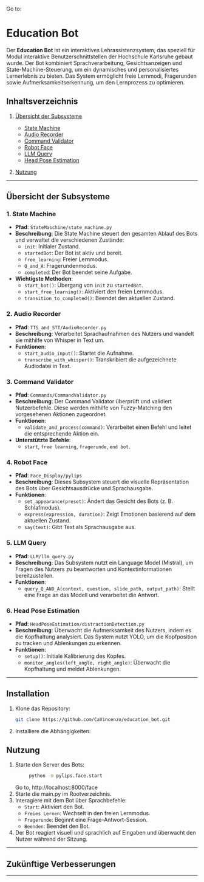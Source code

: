 

Go to:



# Education Bot

Der **Education Bot** ist ein interaktives Lehrassistenzsystem, das speziell für Modul interaktive Benutzerschnittstellen der Hochschule Karlsruhe gebaut wurde. Der Bot kombiniert Sprachverarbeitung, Gesichtsanzeigen und State-Machine-Steuerung, um ein dynamisches und personalisiertes Lernerlebnis zu bieten. Das System ermöglicht freie Lernmodi, Fragerunden sowie Aufmerksamkeitserkennung, um den Lernprozess zu optimieren.

## Inhaltsverzeichnis
1. [Übersicht der Subsysteme](#übersicht-der-subsysteme)
   - [State Machine](#state-machine)
   - [Audio Recorder](#audio-recorder)
   - [Command Validator](#command-validator)
   - [Robot Face](#robot-face)
   - [LLM Query](#llm-query)
   - [Head Pose Estimation](#head-pose-estimation)

2. [Nutzung](#nutzung)


---

## Übersicht der Subsysteme

### 1. State Machine
- **Pfad**: `StateMaschine/state_machine.py`
- **Beschreibung**: Die State Machine steuert den gesamten Ablauf des Bots und verwaltet die verschiedenen Zustände:
  - `init`: Initialer Zustand.
  - `startedBot`: Der Bot ist aktiv und bereit.
  - `free_learning`: Freier Lernmodus.
  - `Q_and_A`: Fragerundenmodus.
  - `completed`: Der Bot beendet seine Aufgabe.
- **Wichtigste Methoden**:
  - `start_bot()`: Übergang von `init` zu `startedBot`.
  - `start_free_learning()`: Aktiviert den freien Lernmodus.
  - `transition_to_completed()`: Beendet den aktuellen Zustand.

### 2. Audio Recorder
- **Pfad**: `TTS_and_STT/AudioRecorder.py`
- **Beschreibung**: Verarbeitet Sprachaufnahmen des Nutzers und wandelt sie mithilfe von Whisper in Text um.
- **Funktionen**:
  - `start_audio_input()`: Startet die Aufnahme.
  - `transcribe_with_whisper()`: Transkribiert die aufgezeichnete Audiodatei in Text.

### 3. Command Validator
- **Pfad**: `Commands/CommandValidator.py`
- **Beschreibung**: Der Command Validator überprüft und validiert Nutzerbefehle. Diese werden mithilfe von Fuzzy-Matching den vorgesehenen Aktionen zugeordnet.
- **Funktionen**:
  - `validate_and_process(command)`: Verarbeitet einen Befehl und leitet die entsprechende Aktion ein.
- **Unterstützte Befehle**:
  - `start`, `free learning`, `fragerunde`, `end bot`.

### 4. Robot Face
- **Pfad**: `Face_Display/pylips`
- **Beschreibung**: Dieses Subsystem steuert die visuelle Repräsentation des Bots über Gesichtsausdrücke und Sprachausgabe.
- **Funktionen**:
  - `set_appearance(preset)`: Ändert das Gesicht des Bots (z. B. Schlafmodus).
  - `express(expression, duration)`: Zeigt Emotionen basierend auf dem aktuellen Zustand.
  - `say(text)`: Gibt Text als Sprachausgabe aus.

### 5. LLM Query
- **Pfad**: `LLM/llm_query.py`
- **Beschreibung**: Das Subsystem nutzt ein Language Model (Mistral), um Fragen des Nutzers zu beantworten und Kontextinformationen bereitzustellen.
- **Funktionen**:
  - `query_Q_AND_A(context, question, slide_path, output_path)`: Stellt eine Frage an das Modell und verarbeitet die Antwort.

### 6. Head Pose Estimation
- **Pfad**: `HeadPoseEstimation/distractionDetection.py`
- **Beschreibung**: Überwacht die Aufmerksamkeit des Nutzers, indem es die Kopfhaltung analysiert. Das System nutzt YOLO, um die Kopfposition zu tracken und Ablenkungen zu erkennen.
- **Funktionen**:
  - `setup()`: Initiale Kalibrierung des Kopfes.
  - `monitor_angles(left_angle, right_angle)`: Überwacht die Kopfhaltung und meldet Ablenkungen.

---

## Installation
1. Klone das Repository:
   ```bash
   git clone https://github.com/CaVincenzo/education_bot.git
   ```
2. Installiere die Abhängigkeiten:

## Nutzung
1. Starte den Server des Bots:
   ```bash
        python -m pylips.face.start
   ```
   Go to, http://localhost:8000/face
2. Starte die main.py im Rootverzeichnis. 
3. Interagiere mit dem Bot über Sprachbefehle:
   - `Start`: Aktiviert den Bot.
   - `Freies Lernen`: Wechselt in den freien Lernmodus.
   - `Fragerunde`: Beginnt eine Frage-Antwort-Session.
   - `Beenden`: Beendet den Bot.
3. Der Bot reagiert visuell und sprachlich auf Eingaben und überwacht den Nutzer während der Sitzung.

---

## Zukünftige Verbesserungen


---